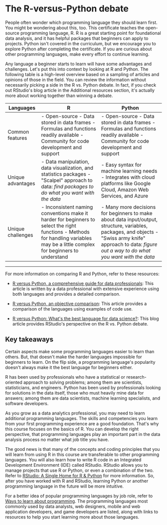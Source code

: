 The R-versus-Python debate
==========================

People often wonder which programming language they should learn first. You might be wondering about this, too. This certificate teaches the open-source programming language, R. R is a great starting point for foundational data analysis, and it has helpful packages that beginners can apply to projects. Python isn't covered in the curriculum, but we encourage you to explore Python after completing the certificate. If you are curious about other programming languages, make every effort to continue learning.

Any language a beginner starts to learn will have some advantages and challenges. Let's put this into context by looking at R and Python. The following table is a high-level overview based on a sampling of articles and opinions of those in the field. You can review the information without necessarily picking a side in the R vs. Python debate. In fact, if you check out RStudio's blog article in the Additional resources section, it's actually more about working together than winning a debate. 

|Languages|R|Python|
| --- | --- | --- |
|Common features|- Open-source - Data stored in data frames - Formulas and functions readily available - Community for code development and support|- Open-source - Data stored in data frames - Formulas and functions readily available - Community for code development and support|
|Unique advantages|- Data manipulation, data visualization, and statistics packages - "Scalpel" approach to data: *find packages to do what you want with the data*|- Easy syntax for machine learning needs - Integrates with cloud platforms like Google Cloud, Amazon Web Services, and Azure|
|Unique challenges|- Inconsistent naming conventions make it harder for beginners to select the right functions - Methods for handling variables may be a little complex for beginners to understand|- Many more decisions for beginners to make about data input/output, structure, variables, packages, and objects - "Swiss army knife" approach to data: *figure out a way to do what you want with the data*|Additional resources 
---------------------

For more information on comparing R and Python, refer to these resources:

-   [R versus Python, a comprehensive guide for data professionals](https://medium.com/analytics-and-data/r-vs-python-a-comprehensive-guide-for-data-professionals-321e8dead598 "R vs. Python, a comprehensive guide for data professionals"): This article is written by a data professional with extensive experience using both languages and provides a detailed comparison. 

-   [R versus Python, an objective comparison](https://www.dataquest.io/blog/python-vs-r/ "R vs. Python, an objective comparison"): This article provides a comparison of the languages using examples of code use. 

-   [R versus Python: What's the best language for data science?](https://blog.rstudio.com/2019/12/17/r-vs-python-what-s-the-best-for-language-for-data-science/ "R vs. Python: What's the best language for data science"): This blog article provides RStudio's perspective on the R vs. Python debate.

Key takeaways
-------------

Certain aspects make some programming languages easier to learn than others. But, that doesn't make the harder languages impossible for beginners to learn. On the flip side, a programming language's popularity doesn't always make it the best language for beginners either. 

R has been used by professionals who have a statistical or research-oriented approach to solving problems; among them are scientists, statisticians, and engineers. Python has been used by professionals looking for solutions in the data itself, those who must heavily mine data for answers; among them are data scientists, machine learning specialists, and software developers.

As you grow as a data analytics professional, you may need to learn additional programming languages. The skills and competencies you learn from your first programming experience are a good foundation. That's why this course focuses on the basics of R. You can develop the right perspective, that programming languages play an important part in the data analysis process no matter what job title you have.

The good news is that many of the concepts and coding principles that you will learn from using R in this course are transferable to other programming languages. You will also learn how to write R code in an Integrated Development Environment (IDE) called RStudio. RStudio allows you to manage projects that use R or Python, or even a combination of the two. Refer to [RStudio: A Single Home for R & Python](https://www.rstudio.com/solutions/r-and-python/ "RStudio: A Single Home for R and Python") for more information. So, after you have worked with R and RStudio, learning Python or another programming language in the future will be more intuitive. 

For a better idea of popular programming languages by job role, refer to [Ways to learn about programming](https://www.coursera.org/learn/data-analysis-r/supplement/y8zTf/ways-to-learn-about-programming "Ways to learn about programming"). The programming languages most commonly used by data analysts, web designers, mobile and web application developers, and game developers are listed, along with links to resources to help you start learning more about those languages.